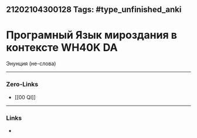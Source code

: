 21202104300128
Tags: #type_unfinished_anki 
---
# Програмный Язык мироздания в контексте WH40K DA

Энунция (не-слова)

---
### Zero-Links
- [[00 QI]]
---
### Links
-